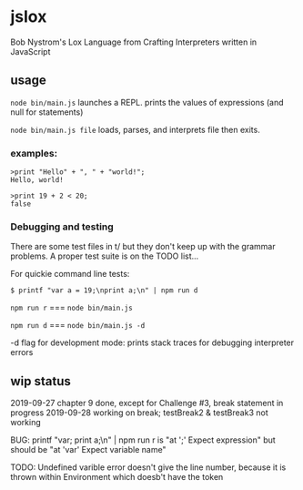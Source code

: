 # jslox
 Bob Nystrom's Lox Language from Crafting Interpreters written in JavaScript

## usage

```node bin/main.js``` launches a REPL. prints the values of expressions (and null for statements)

```node bin/main.js file``` loads, parses, and interprets file then exits.

### examples:

```
>print "Hello" + ", " + "world!";
Hello, world!

>print 19 + 2 < 20;
false
```

### Debugging and testing

There are some test files in t/ but they don't keep up with the grammar problems.
A proper test suite is on the TODO list...

For quickie command line tests:

```$ printf "var a = 19;\nprint a;\n" | npm run d```


```npm run r``` === ```node bin/main.js```

```npm run d``` === ```node bin/main.js -d```

-d flag for development mode: prints stack traces for debugging interpreter errors

## wip status

2019-09-27 chapter 9 done, except for Challenge #3, break statement in progress
2019-09-28 working on break; testBreak2 & testBreak3 not working

BUG: printf "var; print a;\n" | npm run r is "at ';' Expect expression" but should be "at 'var' Expect variable name"

TODO: Undefined varible error doesn't give the line number, because it is thrown within Environment which doesb't have the token

